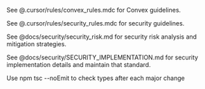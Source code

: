 See @.cursor/rules/convex_rules.mdc for Convex guidelines.

See @.cursor/rules/security_rules.mdc for security guidelines.

See @docs/security/security_risk.md for security risk analysis and mitigation strategies.

See @docs/security/SECURITY_IMPLEMENTATION.md for security implementation details and maintain that standard.

Use npm tsc --noEmit to check types after each major change